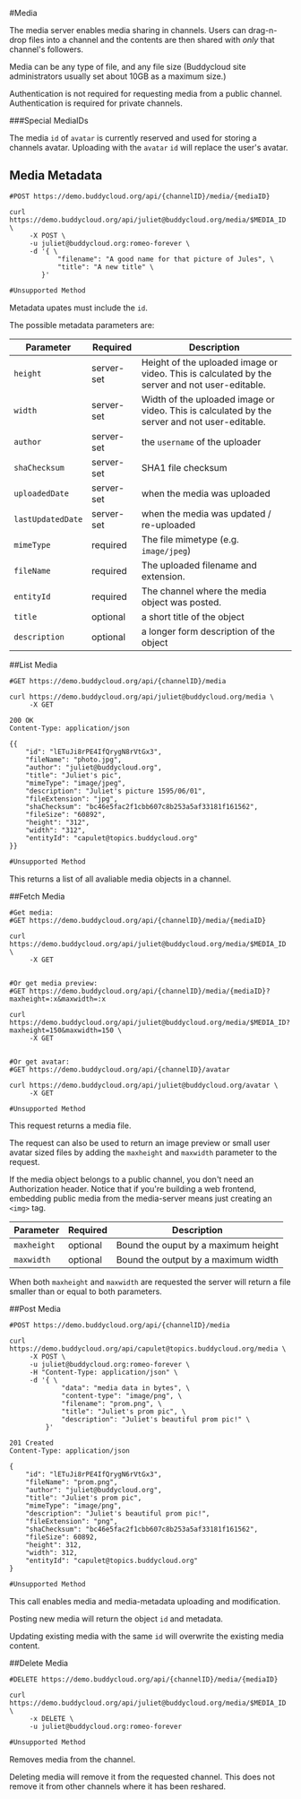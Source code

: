 #Media

The media server enables media sharing in channels. Users can drag-n-drop files into a channel and the contents are then shared with *only* that channel's followers.

Media can be any type of file, and any file size (Buddycloud site administrators usually set about 10GB as a maximum size.)

<aside class="notice">Authentication is not required for requesting media from a public channel. Authentication is required for private channels.</aside>

###Special MediaIDs

The media `id` of `avatar` is currently reserved and used for storing a channels avatar. Uploading with the `avatar` `id` will replace the user's avatar.

## Media Metadata

```shell
#POST https://demo.buddycloud.org/api/{channelID}/media/{mediaID}

curl https://demo.buddycloud.org/api/juliet@buddycloud.org/media/$MEDIA_ID \
     -X POST \
     -u juliet@buddycloud.org:romeo-forever \
     -d '{ \
            "filename": "A good name for that picture of Jules", \
            "title": "A new title" \
        }' 
```

```javascript
#Unsupported Method
```

Metadata upates must include the `id`. 

The possible metadata parameters are:

Parameter        | Required   | Description
-----------------|------------|--------------------------------------------
`height`           | server-set | Height of the uploaded image or video. This is calculated by the server and not user-editable.
`width`            | server-set | Width of the uploaded image or video. This is calculated by the server and not user-editable.
`author`           | server-set | the `username` of the uploader
`shaChecksum`      | server-set | SHA1 file checksum
`uploadedDate`     | server-set | when the media was uploaded
`lastUpdatedDate`  | server-set | when the media was updated / re-uploaded
`mimeType`         | required   | The file mimetype (e.g. `image/jpeg`)
`fileName`         | required   | The uploaded filename and extension.
`entityId`         | required   | The channel where the media object was posted.
`title`            | optional   | a short title of the object
`description`      | optional   | a longer form description of the object



##List Media

```shell
#GET https://demo.buddycloud.org/api/{channelID}/media

curl https://demo.buddycloud.org/api/juliet@buddycloud.org/media \
     -X GET
```
```shell
200 OK
Content-Type: application/json

{{
    "id": "lETuJi8rPE4IfQrygN8rVtGx3",
    "fileName": "photo.jpg",
    "author": "juliet@buddycloud.org",
    "title": "Juliet's pic",
    "mimeType": "image/jpeg",
    "description": "Juliet's picture 1595/06/01",
    "fileExtension": "jpg",
    "shaChecksum": "bc46e5fac2f1cbb607c8b253a5af33181f161562",
    "fileSize": "60892",
    "height": "312",
    "width": "312",
    "entityId": "capulet@topics.buddycloud.org"
}}
```

```javascript
#Unsupported Method
```

This returns a list of all avaliable media objects in a channel.

##Fetch Media

```shell
#Get media:
#GET https://demo.buddycloud.org/api/{channelID}/media/{mediaID}

curl https://demo.buddycloud.org/api/juliet@buddycloud.org/media/$MEDIA_ID \
     -X GET


#Or get media preview:
#GET https://demo.buddycloud.org/api/{channelID}/media/{mediaID}?maxheight=:x&maxwidth=:x

curl https://demo.buddycloud.org/api/juliet@buddycloud.org/media/$MEDIA_ID?maxheight=150&maxwidth=150 \
     -X GET


#Or get avatar:
#GET https://demo.buddycloud.org/api/{channelID}/avatar

curl https://demo.buddycloud.org/api/juliet@buddycloud.org/avatar \
     -X GET
```

```javascript
#Unsupported Method
```

This request returns a media file.

The request can also be used to return an image preview or small user avatar sized files by adding the `maxheight` and `maxwidth` parameter to the request.

If the media object belongs to a public channel, you don't need an Authorization header. Notice that if you're building a web frontend, embedding public media from the media-server means just creating an ```<img>``` tag.

Parameter        | Required   | Description
-----------------|------------|--------------------------------------------
`maxheight`      | optional   | Bound the ouput by a maximum height
`maxwidth`       | optional   | Bound the output by a maximum width

When both `maxheight` and `maxwidth` are requested the server will return a file smaller than or equal to both parameters.

##Post Media

```shell
#POST https://demo.buddycloud.org/api/{channelID}/media

curl https://demo.buddycloud.org/api/capulet@topics.buddycloud.org/media \
     -X POST \
     -u juliet@buddycloud.org:romeo-forever \
     -H "Content-Type: application/json" \
     -d '{ \
             "data": "media data in bytes", \
             "content-type": "image/png", \
             "filename": "prom.png", \
             "title": "Juliet's prom pic", \
             "description": "Juliet's beautiful prom pic!" \
         }'
```

```shell
201 Created
Content-Type: application/json

{
    "id": "lETuJi8rPE4IfQrygN6rVtGx3",
    "fileName": "prom.png",
    "author": "juliet@buddycloud.org",
    "title": "Juliet's prom pic",
    "mimeType": "image/png",
    "description": "Juliet's beautiful prom pic!",
    "fileExtension": "png",
    "shaChecksum": "bc46e5fac2f1cbb607c8b253a5af33181f161562",
    "fileSize": 60892,
    "height": 312,
    "width": 312,
    "entityId": "capulet@topics.buddycloud.org"
}
```

```javascript
#Unsupported Method
```

This call enables media and media-metadata uploading and modification.

Posting new media will return the object `id` and metadata.

Updating existing media with the same `id` will overwrite the existing media content.


##Delete Media
```shell
#DELETE https://demo.buddycloud.org/api/{channelID}/media/{mediaID}

curl https://demo.buddycloud.org/api/juliet@buddycloud.org/media/$MEDIA_ID \
     -x DELETE \
     -u juliet@buddycloud.org:romeo-forever
```

```javascript
#Unsupported Method
```

Removes media from the channel.

Deleting media will remove it from the requested channel. This does not remove it from other channels where it has been reshared.
